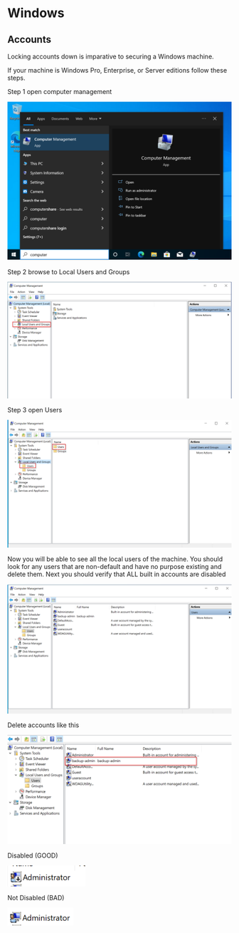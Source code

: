 # Windows

## Accounts

Locking accounts down is imparative to securing a Windows machine.

If your machine is Windows Pro, Enterprise, or Server editions follow these steps.

Step 1 open computer management

![](/assets/Windows/cm.png)

Step 2 browse to Local Users and Groups

![](/assets/Windows/luag.png)

Step 3 open Users

![](/assets/Windows/Users.png)

Now you will be able to see all the local users of the machine. You should look for any users that are non-default and have no purpose existing and delete them. Next you should verify that ALL built in accounts are disabled

![](/assets/Windows/allusers.png)

Delete accounts like this

![](/assets/Windows/susaccount.png)

Disabled (GOOD)

![](/assets/Windows/disabled.png)

Not Disabled (BAD)

![](/assets/Windows/notdisabled.png)

